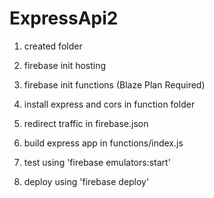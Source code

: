# ExpressApi2

1. created folder

2. firebase init hosting

3. firebase init functions (Blaze Plan Required)

4. install express and cors in function folder

5. redirect traffic in firebase.json

6. build express app in functions/index.js

7. test using 'firebase emulators:start'

8. deploy using 'firebase deploy'

